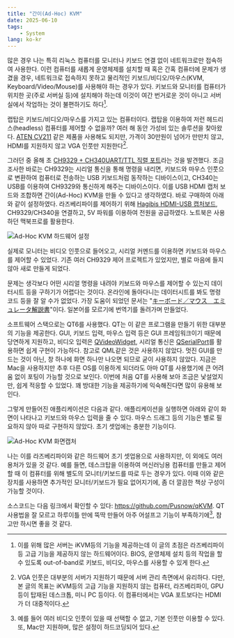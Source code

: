 ```yaml
---
title: "간이(Ad-Hoc) KVM"
date: 2025-06-10
tags:
    - System
lang: ko-kr
---
```


많은 경우 나는 특히 리눅스 컴퓨터를 모니터나 키보드 연결 없이 네트워크로만 접속하여 사용한다.
이런 컴퓨터를 새롭게 운영체제를 설치할 때 혹은 간혹 컴퓨터에 문제가 생겼을 경우, 네트워크로 접속하지 못하고 물리적인 키보드/비디오/마우스(KVM, Keyboard/Video/Mouse)를 사용해야 하는 경우가 있다.
키보드와 모니터를 컴퓨터가 위치한 곳(주로 서버실 등)에 설치해야 하는데 이것이 여간 번거로운 것이 아니고 서버실에서 작업하는 것이 불편하기도 하다[^1].

랩탑은 키보드/비디오/마우스를 가지고 있는 컴퓨터이다.
랩탑을 이용하여 저런 헤드리스(headless) 컴퓨터를 제어할 수 없을까?
여러 해 동안 가성비 있는 솔루션을 찾아왔다.
[ATEN CV211](https://www.compuzone.co.kr/product/product_detail.htm?ProductNo=445542&BigDivNo=12&MediumDivNo=1059&DivNo=2188) 같은 제품을 사용해도 되지만, 가격이 30만원이 넘어가 만만치 않고, HDMI를 지원하지 않고 VGA 인풋만 지원한다[^2].

그러던 중 올해 초 [CH9329 + CH340UART/TTL 직렬 포트](https://ko.aliexpress.com/item/1005006347644715.html)라는 것을 발견했다.
조금 조사한 바로는 CH9329는 시리얼 통신을 통해 명령을 내리면, 키보드와 마우스 인풋으로 변환하여 컴퓨터로 전송하는 USB 키보드처럼 동작하는 디바이스이고, CH340는 USB를 이용하여 CH9329와 통신하게 해주는 디바이스이다.
이를 USB HDMI 캡처 보드와 조합하면 간이(Ad-Hoc) KVM을 만들 수 있다고 생각하였다.
바로 구매하여 아래와 같이 설정하였다.
라즈베리파이를 제어하기 위해 [Hagibis HDMI-USB 캡처보드](https://ko.aliexpress.com/item/1005006211797347.html), CH9329/CH340을 연결하고, 5V 파워를 이용하여 전원을 공급하였다. 노트북은 사용하던 맥북프로를 활용한다.

![Ad-Hoc KVM 하드웨어 설정](adhoc-kvm-hw.jpg)

실제로 모니터는 비디오 인풋으로 들어오고, 시리얼 커멘드를 이용하면 키보드와 마우스를 제어할 수 있었다.
기존 여러 CH9329 제어 프로젝트가 있었지만, 별로 마음에 들지 않아 새로 만들게 되었다.

문제는 생각보다 어떤 시리얼 명령을 내려야 키보드와 마우스를 제어할 수 있는지 데이터시트 등을 구하기가 어렵다는 것이다. 온라인에 돌아다니는 데이터시트를 봐도 명령 코드 등을 잘 알 수가 없었다.
가장 도움이 되었던 문서는 "[キーボード／マウス　エミュレータ解説書](https://www.marutsu.co.jp/contents/shop/marutsu/datasheet/minnanolab_MR-CH9329EMU.pdf?srsltid=AfmBOooYc1CNBHYp5Xt0iUY9PJ6Rln-fGeKx1THvc2E3h6xAjSrcIwOS)"이다.
일본어를 모르기에 번역기를 돌려가며 만들었다.

소프트웨어 스택으로는 QT6를 사용했다.
QT는 이 같은 프로그램을 만들기 위한 대부분의 기능을 제공한다.
GUI, 키보드 입력, 마우스 입력 등은 GUI 프레임워크이기 때문에 당연하게 지원하고, 비디오 입력은 [QVideoWidget](https://doc.qt.io/qt-6/qvideowidget.html), 시리얼 통신은 [QSerialPort](https://doc.qt.io/qt-6/qserialport.html)를 활용하면 쉽게 구현이 가능하다.
참고로 QML같은 것은 사용하지 않았다.
멋진 GUI를 만드는 것이 아닌, 창 하나에 화면 하나만 나오면 되므로 굳이 사용하지 않았다.
지금은 Mac을 사용하지만 추후 다른 OS를 이용하게 되더라도 아마 QT를 사용했기에 큰 어려움 없이 포팅이 가능할 것으로 보인다.
이번에 처음 QT를 사용해 보아 조금은 낯설었지만, 쉽게 적응할 수 있었다.
꽤 방대한 기능을 제공하기에 익숙해진다면 많이 유용해 보인다.

그렇게 만들어진 애플리케이션은 다음과 같다.
애플리케이션을 실행하면 아래와 같이 화면이 나타나고 키보드와 마우스 입력을 줄 수 있다.
마우스 드래그 등의 기능은 별로 필요하지 않아 따로 구현하지 않았다.
초기 셋업에는 충분한 기능이다.

![Ad-Hoc KVM 화면캡처](adhoc-kvm-screenshot.png)

나는 이를 라즈베리파이와 같은 하드웨어 초기 셋업용으로 사용하지만, 이 외에도 여러 용처가 있을 것 같다.
예를 들면, 데스크탑을 이용하여 머신러닝용 컴퓨터를 만들고 제어할 때 이 컴퓨터를 위해 별도의 모니터/키보드를 따로 두는 경우가 있다.
이때 이와 같은 장치를 사용하면 추가적인 모니터/키보드가 필요 없어지기에, 좀 더 깔끔한 책상 구성이 가능할 것이다.

소스코드는 다음 링크에서 확인할 수 있다: <https://github.com/Pusnow/qKVM>.
QT 사용법을 잘 모르고 하루이틀 만에 뚝딱 만들어 아주 어설프고 기능이 부족하기에[^3], 참고만 하시면 좋을 것 같다.

[^1]: 이를 위해 많은 서버는 iKVM등의 기능을 제공하는데 이 글의 초점은 라즈베리파이 등 고급 기능을 제공하지 않는 하드웨어이다. BIOS, 운영체제 설치 등의 작업을 할 수 있도록 out-of-band로 키보드, 비디오, 마우스를 사용할 수 있게 한다.
[^2]: VGA 인풋은 대부분의 서버가 지원하기 때문에 서버 관리 측면에서 유리하다. 다만, 본 글의 목표는 iKVM등의 고급 기능을 지원하지 않는 컴퓨터, 라즈베리파이, GPU 등이 탑재된 데스크톱, 미니 PC 등이다. 이 컴퓨터에서는 VGA 포트보다는 HDMI가 더 대중적이다.
[^3]: 예를 들어 여러 비디오 인풋이 있을 때 선택할 수 없고, 기본 인풋만 이용할 수 있다. 또, Mac만 지원하며, 많은 설정이 하드코딩되어 있다.
